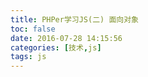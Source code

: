 ```yaml
---
title: PHPer学习JS(二) 面向对象
toc: false
date: 2016-07-28 14:15:56
categories: [技术,js]
tags: js
---
```







<!--more-->

